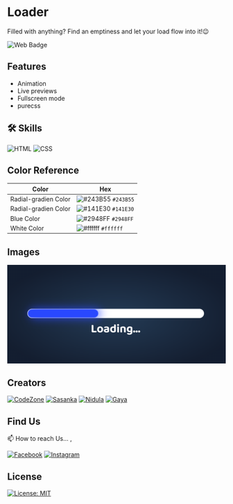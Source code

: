# Loader

Filled with anything? Find an emptiness and let your load flow into it!😉

![Web Badge](https://img.shields.io/badge/DBroCode-web-orange.svg)

## Features

- Animation
- Live previews
- Fullscreen mode
- purecss

## 🛠 Skills

![HTML](https://img.shields.io/badge/HTML5-E34F26?style=for-the-badge&logo=html5&logoColor=white)
![CSS](https://img.shields.io/badge/CSS3-1572B6?style=for-the-badge&logo=css3&logoColor=white)

## Color Reference

| Color                | Hex                                                                    |
| -------------------- | ---------------------------------------------------------------------- |
| Radial-gradien Color | ![#243B55](https://via.placeholder.com/15/243B55/243B55.png) `#243B55` |
| Radial-gradien Color | ![#141E30](https://via.placeholder.com/15/141E30/141E30.png) `#141E30` |
| Blue Color           | ![#2948FF](https://via.placeholder.com/15/2948FF/2948FF.png) `#2948FF` |
| White Color          | ![#ffffff](https://via.placeholder.com/15/ffffff/ffffff.png) `#ffffff` |

## Images

![Image](./IMG/img.png)

## Creators

[![CodeZone](https://github.com/CodeZoneTech.png?size=115)](https://github.com/CodeZoneTech)
[![Sasanka](https://github.com/sasankaweera123.png?size=115)](https://github.com/sasankaweera123)
[![Nidula](https://github.com/nidnidulafernando.png?size=115)](https://github.com/nidnidulafernando)
[![Gaya](https://github.com/Gayashani00.png?size=115)](https://github.com/Gayashani00)

## Find Us

📫 How to reach Us... ,

[![Facebook](https://img.shields.io/badge/Facebook-1877F2?style=for-the-badge&logo=facebook&logoColor=white)](https://www.facebook.com/CodeZone-107084475018756/)
[![Instagram](https://img.shields.io/badge/Instagram-E4405F?style=for-the-badge&logo=instagram&logoColor=white)](https://www.instagram.com/d_bro_code/)

## License

[![License: MIT](https://img.shields.io/badge/License-MIT-yellow.svg)](https://opensource.org/licenses/MIT)
